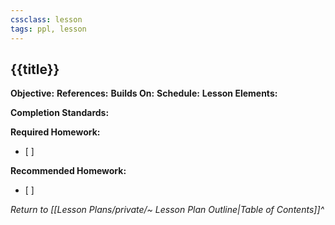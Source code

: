 ```yaml
---
cssclass: lesson
tags: ppl, lesson
---
```

## {{title}}

**Objective:** 
**References:** 
**Builds On:** 
**Schedule:** 
**Lesson Elements:**


**Completion Standards:** 

**Required Homework:** 
- [ ] 

**Recommended Homework:** 
- [ ] 

*Return to [[Lesson Plans/private/~ Lesson Plan Outline|Table of Contents]]^*